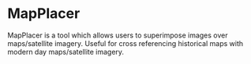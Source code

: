 # MapPlacer
MapPlacer is a tool which allows users to superimpose images over maps/satellite imagery. Useful for cross referencing historical maps with modern day maps/satellite imagery.
